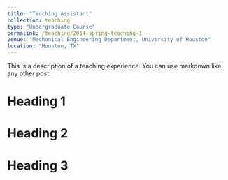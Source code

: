 ```yaml
---
title: "Teaching Assistant"
collection: teaching
type: "Undergraduate Course"
permalink: /teaching/2014-spring-teaching-1
venue: "Mechanical Engineering Department, University of Houston"
location: "Houston, TX"
---
```


This is a description of a teaching experience. You can use markdown like any other post.

Heading 1
======

Heading 2
======

Heading 3
======
